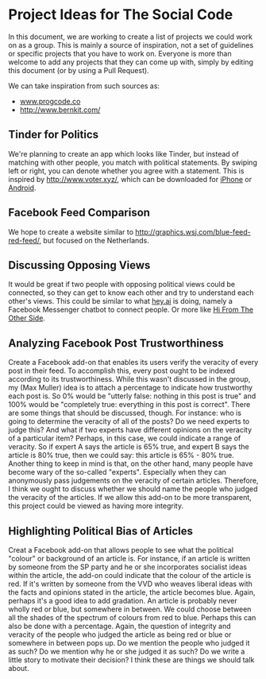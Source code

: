 Project Ideas for The Social Code
=============================

In this document, we are working to create a list of projects we could work on as a group. This is mainly a source of inspiration, not a set of guidelines or specific projects that you have to work on. Everyone is more than welcome to add any projects that they can come up with, simply by editing this document (or by using a Pull Request).

We can take inspiration from such sources as:

- www.progcode.co
- http://www.bernkit.com/

Tinder for Politics
------------------
We're planning to create an app which looks like Tinder, but instead of matching with other people, you match with political statements. By swiping left or right, you can denote whether you agree with a statement. This is inspired by http://www.voter.xyz/, which can be downloaded for [iPhone](https://itunes.apple.com/us/app/voter-matchmaking-for-politics/id933655920?mt=8&ign-mpt=uo%3D4) or [Android](https://play.google.com/store/apps/details?id=app.voter.xyz).

Facebook Feed Comparison
------------------
We hope to create a website similar to http://graphics.wsj.com/blue-feed-red-feed/, but focused on the Netherlands.

Discussing Opposing Views
------------------
It would be great if two people with opposing political views could be connected, so they can get to know each other and try to understand each other's views. This could be similar to what [hey.ai](http://hey.ai/) is doing, namely a Facebook Messenger chatbot to connect people. Or more like [Hi From The Other Side](https://www.hifromtheotherside.com/).

Analyzing Facebook Post Trustworthiness
------------------
Create a Facebook add-on that enables its users verify the veracity of every post in their feed. To accomplish this, every post ought to be indexed according to its trustworthiness. While this wasn't discussed in the group, my (Max Muller) idea is to attach a percentage to indicate how trustworthy each post is. So 0% would be "utterly false: nothing in this post is true" and 100% would be "completely true: everything in this post is correct". There are some things that should be discussed, though. For instance: who is going to determine the veracity of all of the posts? Do we need experts to judge this? And what if two experts have different opinions on the veracity of a particular item? Perhaps, in this case, we could indicate a range of veracity. So if expert A says the article is 65% true, and expert B says the article is 80% true, then we could say: this article is 65% - 80% true. Another thing to keep in mind is that, on the other hand, many people have become wary of the so-called "experts". Especially when they can anonymously pass judgements on the veracity of certain articles. Therefore, I think we ought to discuss whether we should name the people who judged the veracity of the articles. If we allow this add-on to be more transparent, this project could be viewed as having more integrity. 

Highlighting Political Bias of Articles
------------------
Creat a Facebook add-on that allows people to see what the political "colour" or background of an article is. For instance, if an article is written by someone from the SP party and he or she incorporates socialist ideas within the article, the add-on could indicate that the colour of the article is red. If it's written by someone from the VVD who weaves liberal ideas with the facts and opinions stated in the article, the article becomes blue. Again, perhaps it's a good idea to add gradation. An article is probably never wholly red or blue, but somewhere in between. We could choose between all the shades of the spectrum of colours from red to blue. Perhaps this can also be done with a percentage. Again, the question of integrity and veracity of the people who judged the article as being red or blue or somewhere in between pops up. Do we mention the people who judged it as such? Do we mention why he or she judged it as such? Do we write a little story to motivate their decision? I think these are things we should talk about. 
